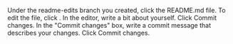 Under the readme-edits branch you created, click the README.md file.
To edit the file, click
.
In the editor, write a bit about yourself.
Click Commit changes.
In the "Commit changes" box, write a commit message that describes your changes.
Click Commit changes.
